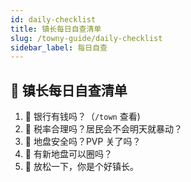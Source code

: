 ```yaml
---
id: daily-checklist
title: 镇长每日自查清单
slug: /towny-guide/daily-checklist
sidebar_label: 每日自查
---
```


## 🛑 镇长每日自查清单

1. 🤔 银行有钱吗？（`/town` 查看)
2. 🤔 税率合理吗？居民会不会明天就暴动？
3. 🤔 地盘安全吗？PVP 关了吗？
4. 🤔 有新地盘可以圈吗？
5. 🍵 放松一下，你是个好镇长。
